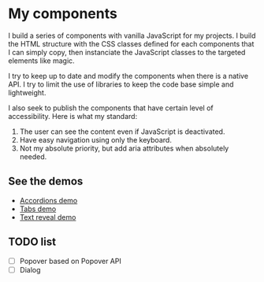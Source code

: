 # My components

I build a series of components with vanilla JavaScript for my projects. I build the HTML structure with the CSS classes defined for each components that I can simply copy, then instanciate the JavaScript classes to the targeted elements like magic.

I try to keep up to date and modify the components when there is a native API. I try to limit the use of libraries to keep the code base simple and lightweight.

I also seek to publish the components that have certain level of accessibility. Here is what my standard:

1. The user can see the content even if JavaScript is deactivated.
2. Have easy navigation using only the keyboard.
3. Not my absolute priority, but add aria attributes when absolutely needed.

## See the demos

- [Accordions demo](https://codepen.io/shaynefortier/pen/LYoVVPx)
- [Tabs demo](https://codepen.io/shaynefortier/pen/YzbyVRY)
- [Text reveal demo](https://codepen.io/shaynefortier/pen/WbeXLGQ)

## TODO list

- [ ] Popover based on Popover API
- [ ] Dialog
